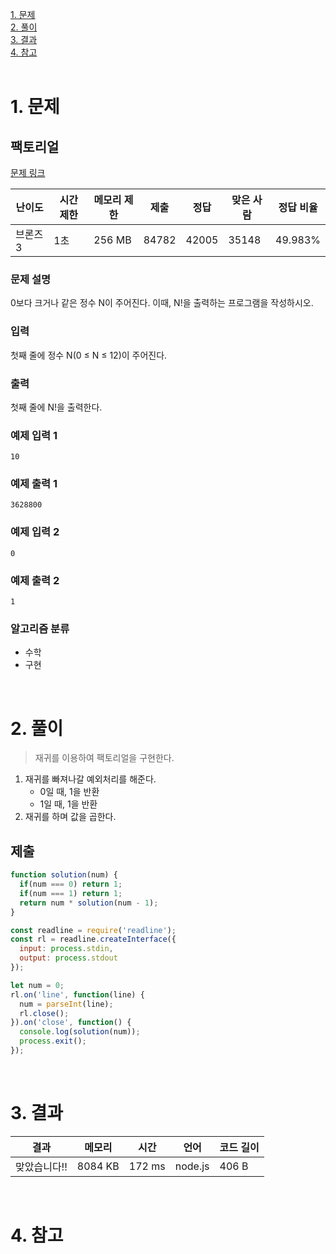 [1. 문제](#1-문제)  
[2. 풀이](#2-풀이)  
[3. 결과](#3-결과)  
[4. 참고](#4-참고)  
<br>

# 1. 문제
## 팩토리얼
[문제 링크](https://www.acmicpc.net/problem/10872)

|난이도|시간 제한|메모리 제한|제출|정답|맞은 사람|정답 비율|
|-|-|-|-|-|-|-|
|브론즈 3|1초|256 MB|84782|42005|35148|49.983%|

### 문제 설명
0보다 크거나 같은 정수 N이 주어진다. 이때, N!을 출력하는 프로그램을 작성하시오.

### 입력
첫째 줄에 정수 N(0 ≤ N ≤ 12)이 주어진다.

### 출력
첫째 줄에 N!을 출력한다.

### 예제 입력 1
```
10
```

### 예제 출력 1
```
3628800
```

### 예제 입력 2
```
0
```

### 예제 출력 2
```
1
```

### 알고리즘 분류
- 수학
- 구현

<br>

# 2. 풀이
> 재귀를 이용하여 팩토리얼을 구현한다.
1. 재귀를 빠져나갈 예외처리를 해준다.
	- 0일 때, 1을 반환
	- 1일 때, 1을 반환
2. 재귀를 하며 값을 곱한다.


## 제출
```javascript
function solution(num) {
  if(num === 0) return 1;
  if(num === 1) return 1;
  return num * solution(num - 1);
}

const readline = require('readline');
const rl = readline.createInterface({
  input: process.stdin,
  output: process.stdout
});

let num = 0;
rl.on('line', function(line) {
  num = parseInt(line);
  rl.close();
}).on('close', function() {
  console.log(solution(num));
  process.exit();
});
```
<br>

# 3. 결과
|결과|메모리|시간|언어|코드 길이|
|-|-|-|-|-|
|맞았습니다!!|8084 KB|172 ms|node.js|406 B|

<br>

# 4. 참고
